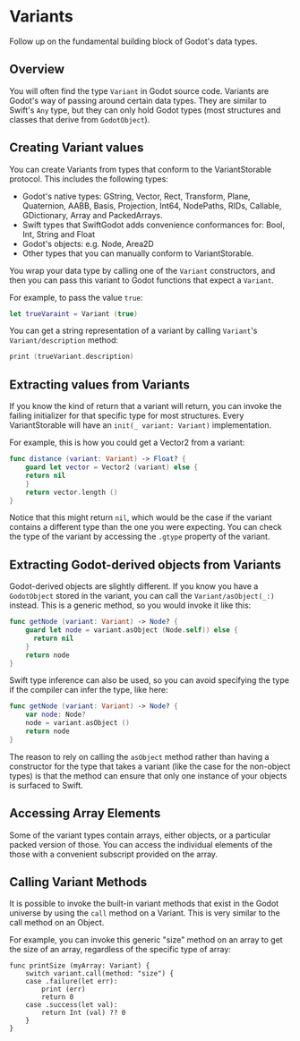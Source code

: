 # Variants

Follow up on the fundamental building block of Godot's data types.

## Overview

You will often find the type ``Variant`` in Godot source code.   Variants are
Godot's way of passing around certain data types.  They are similar to Swift's
`Any` type, but they can only hold Godot types (most structures and classes
that derive from ``GodotObject``). 

## Creating Variant values
You can create Variants from types that conform to the VariantStorable protocol. 
This includes the following types:

* Godot's native types: GString, Vector, Rect, Transform, Plane, Quaternion,
  AABB,  Basis, Projection, Int64, NodePaths, RIDs, Callable, GDictionary, Array
  and PackedArrays. 
* Swift types that SwiftGodot adds convenience conformances for: Bool, Int, String and Float
* Godot's objects: e.g. Node, Area2D
* Other types that you can manually conform to VariantStorable.

You wrap your data type by calling one of the ``Variant`` constructors, and then
you can pass this variant to Godot functions that expect a ``Variant``.

For example, to pass the value `true`:

```swift
let trueVaraint = Variant (true)
```

You can get a string representation of a variant by calling ``Variant``'s
``Variant/description`` method:

```swift
print (trueVariant.description)
```

## Extracting values from Variants

If you know the kind of return that a variant will return, you can invoke the
failing initializer for that specific type for most structures. Every VariantStorable
will have an `init(_ variant: Variant)` implementation.

For example, this is how you could get a Vector2 from a variant:

```swift
func distance (variant: Variant) -> Float? {
    guard let vector = Vector2 (variant) else {
	return nil
    }
    return vector.length ()
}
```

Notice that this might return `nil`, which would be the case if the variant
contains a different type than the one you were expecting. You can check the
type of the variant by accessing the `.gtype` property of the variant.

## Extracting Godot-derived objects from Variants

Godot-derived objects are slightly different. If you know you have a
``GodotObject`` stored in the variant, you can call the ``Variant/asObject(_:)``
instead.  This is a generic method, so you would invoke it like this:

```swift
func getNode (variant: Variant) -> Node? {
    guard let node = variant.asObject (Node.self)) else {
	  return nil
    }
    return node
}
```

Swift type inference can also be used, so you can avoid specifying the type if
the compiler can infer the type, like here:

```swift
func getNode (variant: Variant) -> Node? {
    var node: Node?
    node = variant.asObject ()
    return node
}
```

The reason to rely on calling the `asObject` method rather than having a
constructor for the type that takes a variant (like the case for the non-object
types) is that the method can ensure that only one instance of your objects is surfaced to Swift. 

## Accessing Array Elements

Some of the variant types contain arrays, either objects, or a particular
packed version of those.   You can access the individual elements of the
those with a convenient subscript provided on the array.

## Calling Variant Methods

It is possible to invoke the built-in variant methods that exist in the Godot
universe by using the `call` method on a Variant.   This is very similar to the
call method on an Object.

For example, you can invoke this generic "size" method on an array to get the
size of an array, regardless of the specific type of array:

```
func printSize (myArray: Variant) {
    switch variant.call(method: "size") {
    case .failure(let err):
        print (err)
        return 0
    case .success(let val):
        return Int (val) ?? 0
    }
}
```
